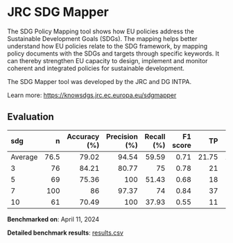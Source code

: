 # JRC SDG Mapper

The SDG Policy Mapping tool shows how EU policies address the Sustainable
Development Goals (SDGs). The mapping helps better understand how EU policies
relate to the SDG framework, by mapping policy documents with the SDGs and
targets through specific keywords. It can thereby strengthen EU capacity to
design, implement and monitor coherent and integrated policies for sustainable
development.

The SDG Mapper tool was developed by the JRC and DG INTPA.


Learn more: https://knowsdgs.jrc.ec.europa.eu/sdgmapper

## Evaluation

| sdg     |     n |   Accuracy (%) |   Precision (%) |   Recall (%) |   F1 score |    TP |   FP |   TN |    FN |
|:--------|------:|---------------:|----------------:|-------------:|-----------:|------:|-----:|-----:|------:|
| Average |  76.5 |          79.02 |           94.54 |        59.59 |       0.71 | 21.75 |  1.5 | 39.5 | 13.75 |
| 3       |  76   |          84.21 |           80.77 |        75    |       0.78 | 21    |  5   | 43   |  7    |
| 5       |  69   |          75.36 |          100    |        51.43 |       0.68 | 18    |  0   | 34   | 17    |
| 7       | 100   |          86    |           97.37 |        74    |       0.84 | 37    |  1   | 49   | 13    |
| 10      |  61   |          70.49 |          100    |        37.93 |       0.55 | 11    |  0   | 32   | 18    |

**Benchmarked on**: April 11, 2024

**Detailed benchmark results**: [results.csv](results.csv)